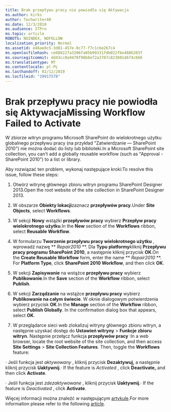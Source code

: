```yaml
---
title: Brak przepływu pracy nie powiodła się Aktywacja
ms.author: kirks
author: Techwriter40
ms.date: 12/3/2018
ms.audience: ITPro
ms.topic: article
ROBOTS: NOINDEX, NOFOLLOW
localization_priority: Normal
ms.assetid: e46ae8c5-3d81-457e-8c77-f7c1cbe267c4
ms.openlocfilehash: ce088227a3206fa05b99331fdb022fbe4886203f
ms.sourcegitcommit: dd43cc0a9470f98b8ef2a3787c823801d674c666
ms.translationtype: MT
ms.contentlocale: pl-PL
ms.lasthandoff: 02/12/2019
ms.locfileid: "29917578"
---
```

# <a name="missing-workflow-failed-to-activate"></a><span data-ttu-id="5e67e-102">Brak przepływu pracy nie powiodła się Aktywacja</span><span class="sxs-lookup"><span data-stu-id="5e67e-102">Missing Workflow Failed to Activate</span></span>

<span data-ttu-id="5e67e-103">W zbiorze witryn programu Microsoft SharePoint do wielokrotnego użytku globalnego przepływu pracy (na przykład "Zatwierdzanie — SharePoint 2010") nie można dodać do listy lub biblioteki.</span><span class="sxs-lookup"><span data-stu-id="5e67e-103">In a Microsoft SharePoint site collection, you can't add a globally reusable workflow (such as "Approval - SharePoint 2010") to a list or library.</span></span>
  
<span data-ttu-id="5e67e-104">Aby rozwiązać ten problem, wykonaj następujące kroki:</span><span class="sxs-lookup"><span data-stu-id="5e67e-104">To resolve this issue, follow these steps:</span></span> 
  
1. <span data-ttu-id="5e67e-105">Otwórz witrynę głównego zbioru witryn programu SharePoint Designer 2013.</span><span class="sxs-lookup"><span data-stu-id="5e67e-105">Open the root website of the site collection in SharePoint Designer 2013.</span></span>
  
2. <span data-ttu-id="5e67e-106">W obszarze **Obiekty lokacji**zaznacz **przepływów pracy**.</span><span class="sxs-lookup"><span data-stu-id="5e67e-106">Under **Site Objects**, select **Workflows**.</span></span> 
  
3. <span data-ttu-id="5e67e-107">W sekcji **Nowy** wstążki **przepływów pracy** wybierz **Przepływ pracy wielokrotnego użytku**.</span><span class="sxs-lookup"><span data-stu-id="5e67e-107">In the **New** section of the **Workflows** ribbon, select **Reusable Workflow**.</span></span> 
  
4. <span data-ttu-id="5e67e-p101">W formularzu **Tworzenie przepływu pracy wielokrotnego użytku** , wprowadź nazwę \*\* *Repair2010* \*\*. Dla **Typu platformy**kliknij **Przepływu pracy programu SharePoint 2010**, a następnie kliknij przycisk **OK**.</span><span class="sxs-lookup"><span data-stu-id="5e67e-p101">On the **Create Reusable Workflow** form, enter the name \*\* *Repair2010* \*\*. For **Platform Type**, click **SharePoint 2010 Workflow**, and then click **OK**.</span></span> 
  
1. <span data-ttu-id="5e67e-110">W sekcji **Zapisywanie** na wstążce **przepływu pracy** wybierz **Publikowanie**.</span><span class="sxs-lookup"><span data-stu-id="5e67e-110">In the **Save** section of the **Workflow** ribbon, select **Publish**.</span></span> 
  
2. <span data-ttu-id="5e67e-p102">W sekcji **Zarządzanie** na wstążce **przepływu pracy** wybierz **Publikowanie na całym świecie**. W oknie dialogowym potwierdzenia wybierz przycisk **OK**.</span><span class="sxs-lookup"><span data-stu-id="5e67e-p102">In the **Manage** section of the **Workflow** ribbon, select **Publish Globally**. In the confirmation dialog box that appears, select **OK**.</span></span> 
  
3. <span data-ttu-id="5e67e-p103">W przeglądarce sieci web zlokalizuj witryny głównego zbioru witryn, a następnie uzyskać dostęp do **Ustawień witryny** \> **Funkcje zbioru witryn**. Następnie przełącz funkcja **przepływów pracy** :</span><span class="sxs-lookup"><span data-stu-id="5e67e-p103">In a web browser, locate the root website of the site collection, and then access **Site Settings** \> **Site Collection Features**. Then, toggle the **Workflows** feature:</span></span> 
  
<span data-ttu-id="5e67e-115">· Jeśli funkcja jest *aktywowany* , kliknij przycisk **Dezaktywuj,** a następnie kliknij przycisk **Uaktywnij**.</span><span class="sxs-lookup"><span data-stu-id="5e67e-115">· If the feature is  *Activated*  , click **Deactivate,** and then click **Activate**.</span></span> 
  
<span data-ttu-id="5e67e-116">· Jeśli funkcja jest *zdezaktywowane* , kliknij przycisk **Uaktywnij**.</span><span class="sxs-lookup"><span data-stu-id="5e67e-116">· If the feature is  *Deactivated*  , click **Activate**.</span></span> 
  
<span data-ttu-id="5e67e-117">Więcej informacji można znaleźć w następującym [artykule](https://go.microsoft.com/fwlink/?linkid=2047770&amp;clcid=0x409).</span><span class="sxs-lookup"><span data-stu-id="5e67e-117">For more information please refer to the following [article](https://go.microsoft.com/fwlink/?linkid=2047770&amp;clcid=0x409).</span></span>
  

